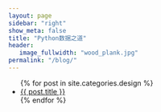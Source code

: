 ```yaml
---
layout: page
sidebar: "right"
show_meta: false
title: "Python数据之道"
header:
   image_fullwidth: "wood_plank.jpg"
permalink: "/blog/"
---
```

<ul>
    {% for post in site.categories.design %}
    <li><a href="{{ site.url }}{{ post.url }}">{{ post.title }}</a></li>
    {% endfor %}
</ul>
